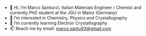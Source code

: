 - 👋 Hi, I’m Marco Santucci, Italian Materials Engineer / Chemist and currently PhD student at the JGU in Mainz (Germany) 
- 👀 I’m interested in Chemistry, Physics and Crystallography
- 🌱 I’m currently learning Electron Crystallography
- 📫 Reach me by email: marco.santu93@gmail.com

<!---
MSantucci/MSantucci is a ✨ special ✨ repository because its `README.md` (this file) appears on your GitHub profile.
You can click the Preview link to take a look at your changes.
--->
